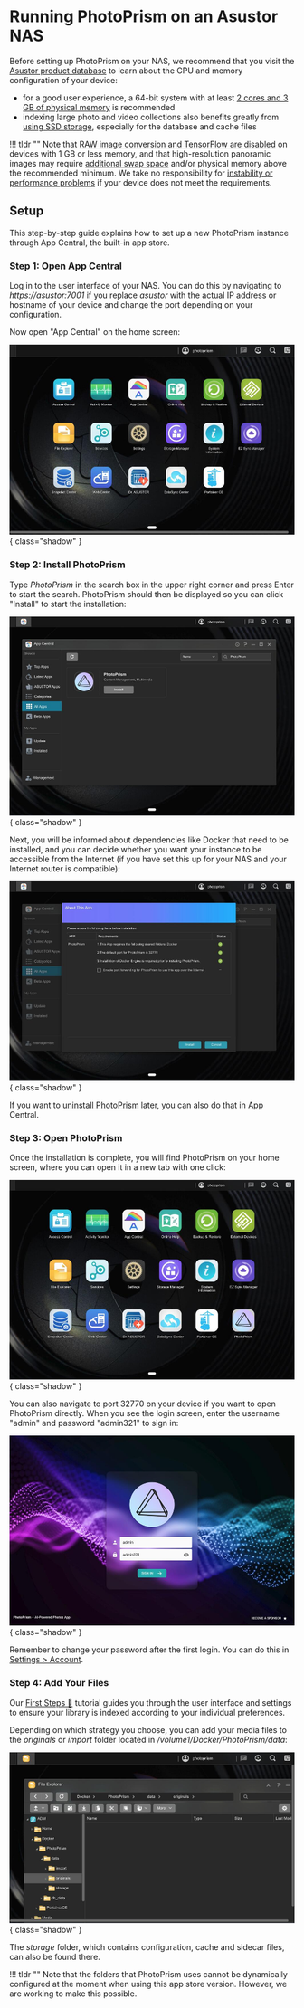 # Running PhotoPrism on an Asustor NAS

Before setting up PhotoPrism on your NAS, we recommend that you visit the [Asustor product database](https://www.asustor.com/en/product/product_list) to learn about the CPU and memory configuration of your device:

- for a good user experience, a 64-bit system with at least [2 cores and 3 GB of physical memory](../index.md#system-requirements) is recommended
- indexing large photo and video collections also benefits greatly from [using SSD storage](../troubleshooting/performance.md#storage), especially for the database and cache files 

!!! tldr ""
    Note that [RAW image conversion and TensorFlow are disabled](../../user-guide/settings/advanced.md) on devices with 1 GB or less memory, and that high-resolution panoramic images may require [additional swap space](../troubleshooting/docker.md#adding-swap) and/or physical memory above the recommended minimum. We take no responsibility for [instability or performance problems](../troubleshooting/performance.md) if your device does not meet the requirements.

## Setup

This step-by-step guide explains how to set up a new PhotoPrism instance through App Central, the built-in app store.

### Step 1: Open App Central

Log in to the user interface of your NAS. You can do this by navigating to *https://asustor:7001* if you replace *asustor* with the actual IP address or hostname of your device and change the port depending on your configuration.

Now open "App Central" on the home screen:

![Screenshot](img/asustor/asustor-home.jpg){ class="shadow" }

### Step 2: Install PhotoPrism

Type *PhotoPrism* in the search box in the upper right corner and press Enter to start the search. PhotoPrism should then be displayed so you can click "Install" to start the installation:

![Screenshot](img/asustor/asustor-step-1.jpg){ class="shadow" }

Next, you will be informed about dependencies like Docker that need to be installed, and you can decide whether you want your instance to be accessible from the Internet (if you have set this up for your NAS and your Internet router is compatible):

![Screenshot](img/asustor/asustor-step-2.jpg){ class="shadow" }

If you want to [uninstall PhotoPrism](img/asustor/asustor-step-3.jpg) later, you can also do that in App Central.

### Step 3: Open PhotoPrism

Once the installation is complete, you will find PhotoPrism on your home screen, where you can open it in a new tab with one click:

![Screenshot](img/asustor/asustor-step-4.jpg){ class="shadow" }

You can also navigate to port 32770 on your device if you want to open PhotoPrism directly.
When you see the login screen, enter the username "admin" and password "admin321" to sign in:

![Screenshot](img/asustor/asustor-login.jpg){ class="shadow" }

Remember to change your password after the first login. You can do this in [Settings > Account](../../user-guide/settings/account.md#change-password).

### Step 4: Add Your Files

Our [First Steps 👣](../../user-guide/first-steps.md) tutorial guides you through the user interface and settings to ensure your library is indexed according to your individual preferences.

Depending on which strategy you choose, you can add your media files to the *originals* or *import* folder located in */volume1/Docker/PhotoPrism/data*:

![Screenshot](img/asustor/asustor-folder.jpg){ class="shadow" }

The *storage* folder, which contains configuration, cache and sidecar files, can also be found there.

!!! tldr ""
    Note that the folders that PhotoPrism uses cannot be dynamically configured at the moment when using this app store version. However, we are working to make this possible.
